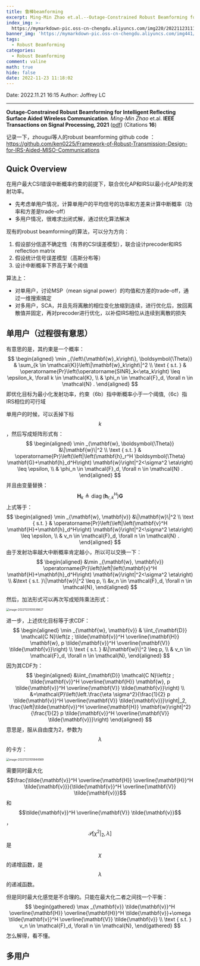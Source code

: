 ```yaml
---
title: 鲁棒beamforming
excerpt: Ming-Min Zhao et.al.--Outage-Constrained Robust Beamforming for Intelligent Reflecting Surface Aided Wireless Communication
index_img: >-
  https://mymarkdown-pic.oss-cn-chengdu.aliyuncs.com/img220/202211231118900.png
banner_img: 'https://mymarkdown-pic.oss-cn-chengdu.aliyuncs.com/img441/1638523690670.jpg'
tags:
  - Robust Beamforming
categories:
  - Robust Beamforming
comment: valine
math: true
hide: false
date: 2022-11-23 11:18:02
---
```


Date: 2022.11.21  16:15
Author: Joffrey LC

-------------------------------------

**Outage-Constrained Robust Beamforming for Intelligent Reflecting Surface Aided Wireless Communication**.  *Ming-Min Zhao* et.al.  **IEEE Transactions on Signal Processing, 2021**  ([pdf](https://ieeexplore.ieee.org/document/9352530))  (Citations **16**)



记录一下，zhougui等人的robust beamforming  github code ：https://github.com/ken0225/Framework-of-Robust-Transmission-Design-for-IRS-Aided-MISO-Communications

## Quick Overview

在用户最大CSI错误中断概率约束的前提下，联合优化AP和IRS以最小化AP处的发射功率。

- 先考虑单用户情况，计算单用户的平均信号的功率和方差来计算中断概率（功率和方差是trade-off）
- 多用户情况，很难求出闭式解，通过优化算法解决



现有的robust beamforming的算法，可以分为方向：

1. 假设部分信道不确定性（有界的CSI误差模型），联合设计precoder和IRS reflection matrix
2. 假设统计信号误差模型（高斯分布等）
3. 设计中断概率下界高于某个阈值



算法上：

- 对单用户，讨论MSP（mean signal power）的均值和方差的trade-off，通过一维搜索搞定
- 对多用户，SCA，并且先将离散的相位变化放缩到连续，进行优化后，放回离散值并固定，再对precoder进行优化，以补偿IRS相位从连续到离散的损失



## 单用户（过程很有意思）

有意思的是，其约束是一个概率：
$$
\begin{aligned}
\min _{\left\{\mathbf{w}_k\right\}, \boldsymbol{\Theta}} & \sum_{k \in \mathcal{K}}\left\|\mathbf{w}_k\right\|^2 \\
\text { s.t. } & \operatorname{Pr}\left(\operatorname{SINR}_k<\eta_k\right) \leq \epsilon_k, \forall k \in \mathcal{K}, \\
& \phi_n \in \mathcal{F}_d, \forall n \in \mathcal{N} .
\end{aligned}
$$
即优化目标为最小化发射功率，约束（6b）指中断概率小于一个阈值,（6c）指IRS相位的可行域

单用户的时候，可以丢掉下标$$k$$，然后写成矩阵形式有：
$$
\begin{aligned}
\min _{\mathbf{w}, \boldsymbol{\Theta}} &\|\mathbf{w}\|^2 \\
\text { s.t. } & \operatorname{Pr}\left(\left|\left(\mathbf{h}_r^H \boldsymbol{\Theta} \mathbf{G}+\mathbf{h}_d^H\right) \mathbf{w}\right|^2<\sigma^2 \eta\right) \leq \epsilon, \\
& \phi_n \in \mathcal{F}_d, \forall n \in \mathcal{N} .
\end{aligned}
$$
并且由变量替换：
$$
\mathbf{H}_k \triangleq \operatorname{diag}\left(\mathbf{h}_{r, k}^H\right) \mathbf{G}
$$
上式等于：
$$
\begin{aligned}
\min _{\mathbf{w}, \mathbf{v}} &\|\mathbf{w}\|^2 \\
\text { s.t. } & \operatorname{Pr}\left(\left|\left(\mathbf{v}^H \mathbf{H}+\mathbf{h}_d^H\right) \mathbf{w}\right|^2<\sigma^2 \eta\right) \leq \epsilon, \\
& v_n \in \mathcal{F}_d, \forall n \in \mathcal{N} .
\end{aligned}
$$
由于发射功率越大中断概率肯定越小，所以可以交换一下：
$$
\begin{aligned}
&\min _{\mathbf{w}, \mathbf{v}} \operatorname{Pr}\left(\left|\left(\mathbf{v}^H \mathbf{H}+\mathbf{h}_d^H\right) \mathbf{w}\right|^2<\sigma^2 \eta\right) \\
&\text { s.t. }\|\mathbf{w}\|^2 \leq p, \\
&v_n \in \mathcal{F}_d, \forall n \in \mathcal{N},
\end{aligned}
$$


然后，加法形式可以再次写成矩阵乘法形式：

<img src="https://mymarkdown-pic.oss-cn-chengdu.aliyuncs.com/img220/202211231118600.png" alt="image-20221123105539827" style="zoom: 50%;" />

进一步，上述优化目标等于求CDF：
$$
\begin{aligned}
\min _{\mathbf{w}, \mathbf{v}} & \iint_{\mathbf{D}} \mathcal{C N}\left(z ; \tilde{\mathbf{v}}^H \overline{\mathbf{H}} \mathbf{w}, p \tilde{\mathbf{v}}^H \overline{\mathbf{V}} \tilde{\mathbf{v}}\right) \\
\text { s.t. } &\|\mathbf{w}\|^2 \leq p, \\
& v_n \in \mathcal{F}_d, \forall n \in \mathcal{N},
\end{aligned}
$$
因为其CDF为：
$$
\begin{aligned}
&\iint_{\mathbf{D}} \mathcal{C N}\left(z ; \tilde{\mathbf{v}}^H \overline{\mathbf{H}} \mathbf{w}, p \tilde{\mathbf{v}}^H \overline{\mathbf{V}} \tilde{\mathbf{v}}\right) \\
&=\mathcal{P}\left(\left.\frac{\eta \sigma^2}{\frac{1}{2} p \tilde{\mathbf{v}}^H \overline{\mathbf{V}} \tilde{\mathbf{v}}}\right|_2, \frac{\left|\tilde{\mathbf{v}}^H \overline{\mathbf{H}} \mathbf{w}\right|^2}{\frac{1}{2} p \tilde{\mathbf{v}}^H \overline{\mathbf{V}} \tilde{\mathbf{v}}}\right)
\end{aligned}
$$
意思是，服从自由度为2，参数为$$\lambda$$的卡方：

<img src="https://mymarkdown-pic.oss-cn-chengdu.aliyuncs.com/img220/202211231118668.png" alt="image-20221123105944569" style="zoom: 50%;" />

需要同时最大化$$\frac{\tilde{\mathbf{v}}^H \overline{\mathbf{H}} \overline{\mathbf{H}}^H \tilde{\mathbf{v}}}{\tilde{\mathbf{v}}^H \overline{\mathbf{V}} \tilde{\mathbf{v}}}$$和$$\tilde{\mathbf{v}}^H \overline{\mathbf{V}} \tilde{\mathbf{v}}$$，$$\mathcal{P}\left[\left.\chi^2\right|_2, \lambda\right]$$是$$\chi$$的递增函数，是$$\lambda$$的递减函数。

但是同时最大化感觉是不合理的。只能在最大化二者之间找一个平衡：
$$
\begin{gathered}
\max _{\mathbf{v}} \tilde{\mathbf{v}}^H \overline{\mathbf{H}} \overline{\mathbf{H}}^H \tilde{\mathbf{v}}+\omega \tilde{\mathbf{v}}^H \overline{\mathbf{V}} \tilde{\mathbf{v}} \\
\text { s.t. } v_n \in \mathcal{F}_d, \forall n \in \mathcal{N},
\end{gathered}
$$
怎么解得，看不懂。



## 多用户

